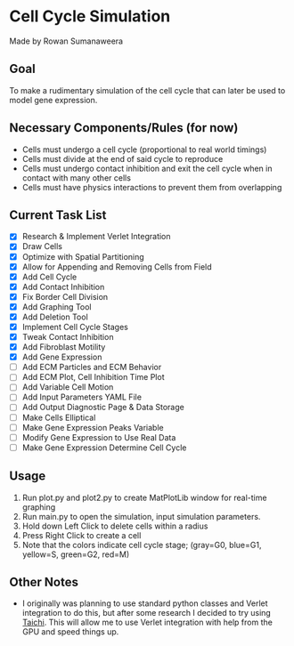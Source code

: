 # Cell Cycle Simulation
Made by Rowan Sumanaweera

## Goal

<p>To make a rudimentary simulation of the cell cycle that can later be used to model gene expression.</p>

## Necessary Components/Rules (for now)

* Cells must undergo a cell cycle (proportional to real world timings)
* Cells must divide at the end of said cycle to reproduce
* Cells must undergo contact inhibition and exit the cell cycle when in contact with many other cells
* Cells must have physics interactions to prevent them from overlapping

## Current Task List

- [x] Research & Implement Verlet Integration
- [x] Draw Cells
- [x] Optimize with Spatial Partitioning
- [x] Allow for Appending and Removing Cells from Field
- [x] Add Cell Cycle
- [x] Add Contact Inhibition
- [x] Fix Border Cell Division
- [x] Add Graphing Tool
- [x] Add Deletion Tool
- [x] Implement Cell Cycle Stages
- [x] Tweak Contact Inhibition
- [x] Add Fibroblast Motility
- [x] Add Gene Expression
- [ ] Add ECM Particles and ECM Behavior
- [ ] Add ECM Plot, Cell Inhibition Time Plot
- [ ] Add Variable Cell Motion
- [ ] Add Input Parameters YAML File
- [ ] Add Output Diagnostic Page & Data Storage
- [ ] Make Cells Elliptical
- [ ] Make Gene Expression Peaks Variable
- [ ] Modify Gene Expression to Use Real Data
- [ ] Make Gene Expression Determine Cell Cycle

## Usage

1. Run plot.py and plot2.py to create MatPlotLib window for real-time graphing
2. Run main.py to open the simulation, input simulation parameters.
3. Hold down Left Click to delete cells within a radius
4. Press Right Click to create a cell
5. Note that the colors indicate cell cycle stage; (gray=G0, blue=G1, yellow=S, green=G2, red=M)

## Other Notes

* I originally was planning to use standard python classes and Verlet integration to do this, but after some research I decided to try using [Taichi](https://www.taichi-lang.org/). This will allow me to use Verlet integration with help from the GPU and speed things up.